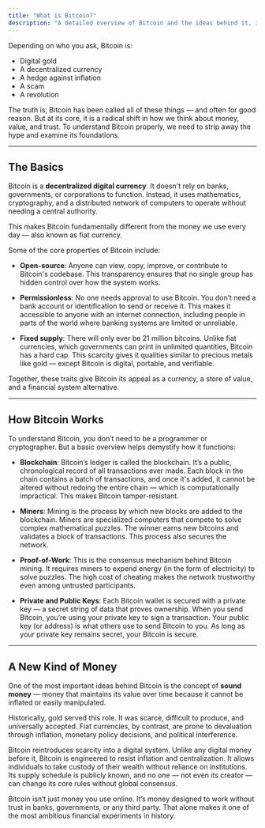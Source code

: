 ```yaml
---
title: "What is Bitcoin?"
description: "A detailed overview of Bitcoin and the ideas behind it, including insights from The Bitcoin Standard."
---
```


Depending on who you ask, Bitcoin is:
- Digital gold
- A decentralized currency
- A hedge against inflation
- A scam
- A revolution

The truth is, Bitcoin has been called all of these things — and often for good reason. But at its core, it is a radical shift in how we think about money, value, and trust. To understand Bitcoin properly, we need to strip away the hype and examine its foundations.

---

## The Basics

Bitcoin is a **decentralized digital currency**. It doesn't rely on banks, governments, or corporations to function. Instead, it uses mathematics, cryptography, and a distributed network of computers to operate without needing a central authority.

This makes Bitcoin fundamentally different from the money we use every day — also known as fiat currency.

Some of the core properties of Bitcoin include:

- **Open-source**: Anyone can view, copy, improve, or contribute to Bitcoin's codebase. This transparency ensures that no single group has hidden control over how the system works.

- **Permissionless**: No one needs approval to use Bitcoin. You don’t need a bank account or identification to send or receive it. This makes it accessible to anyone with an internet connection, including people in parts of the world where banking systems are limited or unreliable.

- **Fixed supply**: There will only ever be 21 million bitcoins. Unlike fiat currencies, which governments can print in unlimited quantities, Bitcoin has a hard cap. This scarcity gives it qualities similar to precious metals like gold — except Bitcoin is digital, portable, and verifiable.

Together, these traits give Bitcoin its appeal as a currency, a store of value, and a financial system alternative.

---

## How Bitcoin Works

To understand Bitcoin, you don’t need to be a programmer or cryptographer. But a basic overview helps demystify how it functions:

- **Blockchain**: Bitcoin’s ledger is called the blockchain. It’s a public, chronological record of all transactions ever made. Each block in the chain contains a batch of transactions, and once it's added, it cannot be altered without redoing the entire chain — which is computationally impractical. This makes Bitcoin tamper-resistant.

- **Miners**: Mining is the process by which new blocks are added to the blockchain. Miners are specialized computers that compete to solve complex mathematical puzzles. The winner earns new bitcoins and validates a block of transactions. This process also secures the network.

- **Proof-of-Work**: This is the consensus mechanism behind Bitcoin mining. It requires miners to expend energy (in the form of electricity) to solve puzzles. The high cost of cheating makes the network trustworthy even among untrusted participants.

- **Private and Public Keys**: Each Bitcoin wallet is secured with a private key — a secret string of data that proves ownership. When you send Bitcoin, you’re using your private key to sign a transaction. Your public key (or address) is what others use to send Bitcoin to you. As long as your private key remains secret, your Bitcoin is secure.

---

## A New Kind of Money

One of the most important ideas behind Bitcoin is the concept of **sound money** — money that maintains its value over time because it cannot be inflated or easily manipulated.

Historically, gold served this role. It was scarce, difficult to produce, and universally accepted. Fiat currencies, by contrast, are prone to devaluation through inflation, monetary policy decisions, and political interference.

Bitcoin reintroduces scarcity into a digital system. Unlike any digital money before it, Bitcoin is engineered to resist inflation and centralization. It allows individuals to take custody of their wealth without reliance on institutions. Its supply schedule is publicly known, and no one — not even its creator — can change its core rules without global consensus.

Bitcoin isn’t just money you use online. It’s money designed to work without trust in banks, governments, or any third party. That alone makes it one of the most ambitious financial experiments in history.


